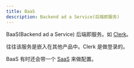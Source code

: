 ```yaml
---
title: BaaS
description: Backend ad a Service(后端即服务)
---
```


BaaS(Backend ad a Service) 后端即服务。如 [Clerk](../c/clerk.md)。

往往该服务是嵌入在其他产品中。Clerk 是做登录的。

BaaS 有时还会带一个 [SaaS](../s/saas.md) 来做配置。
